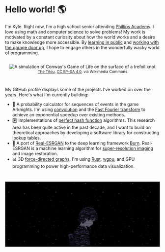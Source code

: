 # Hello world! 🌎

I'm Kyle. Right now, I'm a high school senior attending [Phillips Academy](https://www.andover.edu/). I love using math and computer science to solve problems! My work is motivated by a constant curiosity about how the world works and a desire to make knowledge more accessible. By [learning in public](https://www.swyx.io/learn-in-public) and [working with the garage door up](https://notes.andymatuschak.org/Work_with_the_garage_door_up), I hope to engage others in the wonderfully wacky world of programming.

<figure align="center">
    <img src="https://upload.wikimedia.org/wikipedia/commons/3/35/Trefoil_knot_conways_game_of_life_without_background_and_fitting.gif" alt="A simulation of Conway's Game of Life on the surface of a trefoil knot">
    <figcaption>
        <a href="https://commons.wikimedia.org/wiki/File:Trefoil_knot_conways_game_of_life_without_background_and_fitting.gif">The Titou</a>,
        <a href="https://creativecommons.org/licenses/by-sa/4.0">CC BY-SA 4.0</a>,
        via Wikimedia Commons
    </figcaption>
</figure>

My GitHub profile displays some of the projects I've worked on over the years. Here's what I'm currently building:

- 🧮 A probability calculator for sequences of events in the game Arknights. I'm using [convolution](https://en.wikipedia.org/wiki/Convolution) and the [Fast Fourier transform](https://en.wikipedia.org/wiki/Fast_Fourier_transform) to achieve an exponential speedup over existing methods.
- #️⃣ Implementations of [perfect hash function](https://en.wikipedia.org/wiki/Perfect_hash_function) algorithms. This research area has been quite active in the past decade, and I want to build on theoretical approaches by developing a software library for constructing lookup tables.
- 🤖 A port of [Real-ESRGAN](https://github.com/xinntao/Real-ESRGAN) to the deep learning framework [Burn](https://burn.dev/). Real-ESRGAN is a machine learning algorithm for [super-resolution imaging](https://en.wikipedia.org/wiki/Super-resolution_imaging) and image restoration.
- 📊 3D [force-directed graphs](https://en.wikipedia.org/wiki/Force-directed_graph_drawing). I'm using [Rust](https://www.rust-lang.org/), [wgpu](https://wgpu.rs/), and GPU programming to power high-performance data visualization.

<div class="footer" align="center">
    <img src="./footer.png" alt="Iwakura Lain">
</div>

<style>
    figure {
        margin: 2em auto 3em;
    }
    figcaption {
        font-size: 0.875em;
    }
    .footer {
        margin-top: 3em;
    }
</style>